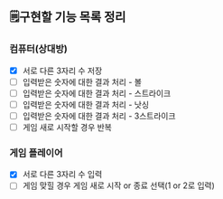 ## 🗒️구현할 기능 목록 정리

### 컴퓨터(상대방)
- [X] 서로 다른 3자리 수 저장
- [ ] 입력받은 숫자에 대한 결과 처리 - 볼
- [ ] 입력받은 숫자에 대한 결과 처리 - 스트라이크
- [ ] 입력받은 숫자에 대한 결과 처리 - 낫싱
- [ ] 입력받은 숫자에 대한 결과 처리 - 3스트라이크
- [ ] 게임 새로 시작할 경우 반복

### 게임 플레이어
- [X] 서로 다른 3자리 수 입력
- [ ] 게임 맞힐 경우 게임 새로 시작 or 종료 선택(1 or 2로 입력)